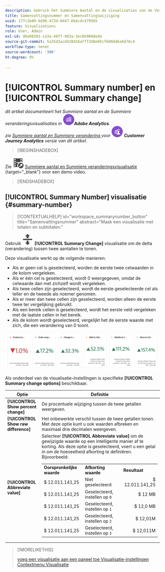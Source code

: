```yaml
---
description: Gebruik het Summiere Aantal en de visualisaties van de Verandering om belangrijke gegevenspunten in een project te tonen.
title: Samenvattingsnummer en Samenvattingswijziging
uuid: 177c1b89-6d98-473d-8447-6b4cdc479565
feature: Visualizations
role: User, Admin
exl-id: d6a08201-ca3a-48ff-983a-3ec6b989deda
source-git-commit: 5a35d2acd428d16afff3d8e85cfb084d6a6476c4
workflow-type: tm+mt
source-wordcount: '306'
ht-degree: 0%

---
```


# [!UICONTROL Summary number] en [!UICONTROL Summary change]

_dit artikel documenteert het Summiere aantal en de Summiere veranderingsvisualisaties in_ ![ AdobeAnalytics ](/help/assets/icons/AdobeAnalytics.svg) _&#x200B;**Adobe Analytics**._<br/>_zie [ Summiere aantal en Summiere verandering ](https://experienceleague.adobe.com/nl/docs/analytics-platform/using/cja-workspace/visualizations/summary-number-change) voor_ ![ CustomerJourneyAnalytics ](/help/assets/icons/CustomerJourneyAnalytics.svg) _&#x200B;**Customer Journey Analytics** versie van dit artikel._


>[!BEGINSHADEBOX]

Zie ![ VideoCheckedOut ](/help/assets/icons/VideoCheckedOut.svg) [ Summiere aantal en Summiere veranderingsvisualisatie ](https://video.tv.adobe.com/v/335564/?quality=12){target="_blank"} voor een demo video.

>[!ENDSHADEBOX]


## [!UICONTROL Summary Number] visualisatie {#summary-number}

<!-- markdownlint-disable MD034 -->

>[!CONTEXTUALHELP]
>id="workspace_summarynumber_button"
>title="Samenvattingsnummer"
>abstract="Maak een visualisatie met totalen en subtotalen."

<!-- markdownlint-enable MD034 -->


Gebruik ![ MoveUpDown ](/help/assets/icons/MoveUpDown.svg) **[!UICONTROL Summary Change]** visualisatie om de delta (verandering) tussen twee aantallen te tonen. <!-- This is applicable for AA, not CJA: The green and red color of the Summary Change can be controlled through [custom event polarity](https://experienceleague.adobe.com/docs/analytics/admin/admin-tools/success-events/success-event.html?lang=nl-NL) or a calculated metric's [Show Upward Trend As](https://experienceleague.adobe.com/docs/analytics/components/calculated-metrics/calcmetric-workflow/cm-build-metrics.html?lang=nl-NL) option.-->

<!--
The green and red color of the Summary Change can be controlled through [custom event polarity](https://experienceleague.adobe.com/docs/analytics/admin/admin/c-manage-report-suites/c-edit-report-suites/conversion-var-admin/c-success-events/success-event.md) or a calculated metric's [Show Upward Trend As](https://experienceleague.adobe.com/docs/analytics/components/calculated-metrics/calcmetric-workflow/cm-build-metrics.html?lang=nl-NL) option.
-->

Deze visualisatie werkt op de volgende manieren:

* Als er geen cel is geselecteerd, worden de eerste twee celwaarden in de kolom vergeleken.
* Als er één cel is geselecteerd, wordt 0 weergegeven, omdat de celwaarde dan met zichzelf wordt vergeleken.
* Als twee cellen zijn geselecteerd, wordt de eerste geselecteerde cel als teller en de tweede als noemer genomen.
* Als er meer dan twee cellen zijn geselecteerd, worden alleen de eerste twee ter vergelijking gebruikt.
* Als een bereik cellen is geselecteerd, wordt het eerste veld vergeleken met de laatste cellen in het bereik.
* Als de kolom wordt geselecteerd, vergelijkt het de eerste waarde met zich, die een verandering van 0 toont.


![ Summiere verandering visualisatie die de delta tussen twee numbers.s toont ](assets/summary-change.png)


Als onderdeel van de visualisatie-instellingen is specifieke **[!UICONTROL Summary change options]** beschikbaar.

| Optie | Definitie |
|--- |--- |
| **[!UICONTROL Show percent change]** | De procentuele wijziging tussen de twee getallen weergeven. |
| **[!UICONTROL Show raw difference]** | Het onbewerkte verschil tussen de twee getallen tonen. Met deze optie kunt u ook waarden afbreken en maximaal drie decimalen weergeven. |
| **[!UICONTROL Abbreviate value]** | Selecteer **[!UICONTROL Abbreviate value]** om de gewijzigde waarde op een intelligente manier af te korting. Als deze optie is geselecteerd, voert u een getal in om de hoeveelheid afkorting te definiëren. Bijvoorbeeld:<br/><table><tr><td>**Oorspronkelijke waarde**</td><td>**Afkorting waarde**</td><td>**Resultaat**</td></tr><tr><td>$ 12.011.141,25</td><td>Niet geselecteerd</td><td  align="right">$ 12.011.141,25</td></tr><tr><td>$ 12.011.141,25</td><td>Geselecteerd, instellen op `0`</td><td align="right">$ 12 MB</td></tr><tr><td>$ 12.011.141,25</td><td> Geselecteerd, instellen op `1`</td><td  align="right">$ 12,0 MB</td></tr><tr><td>$ 12.011.141,25</td><td>Geselecteerd, instellen op `2`</td><td align="right">$ 12,01M</td></tr><tr><td>$ 12.011.141,25</td><td>Geselecteerd, instellen op `3`</td><td align="right">$ 12,011M</td></tr></table> |

>[!MORELIKETHIS]
>
>[ voeg een visualisatie aan een paneel toe ](/help/analyze/analysis-workspace/visualizations/freeform-analysis-visualizations.md#add-visualizations-to-a-panel)
>[Visualisatie-instellingen ](/help/analyze/analysis-workspace/visualizations/freeform-analysis-visualizations.md#settings)
>[Contextmenu Visualisatie ](/help/analyze/analysis-workspace/visualizations/freeform-analysis-visualizations.md#context-menu)
>
